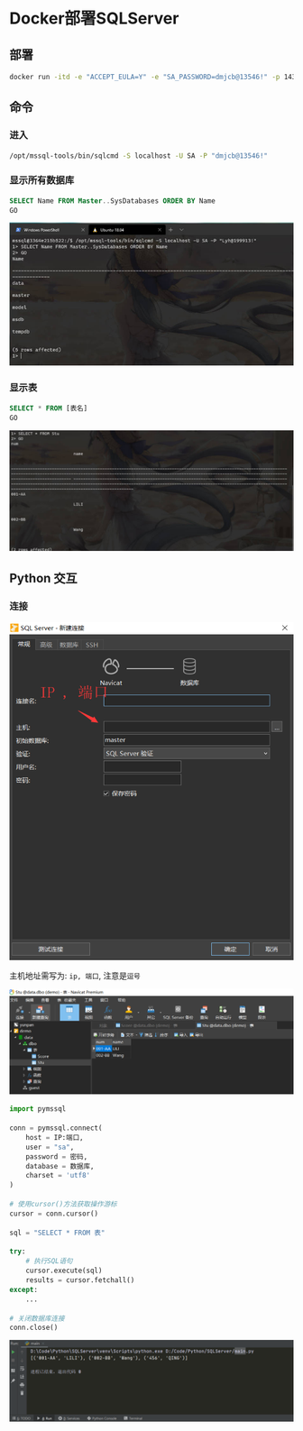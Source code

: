 <!--
 * @Brief        : 
 * @Author       : dmjcb@outlook.com
 * @Date         : 2021-02-04 23:48:41
 * @LastEditors  : dmjcb@outlook.com
 * @LastEditTime : 2024-09-07 00:46:43
-->

# Docker部署SQLServer

## 部署

```sh
docker run -itd -e "ACCEPT_EULA=Y" -e "SA_PASSWORD=dmjcb@13546!" -p 1433:1433 --name sqlserver2019 sqlserver
```

## 命令

### 进入

```sh
/opt/mssql-tools/bin/sqlcmd -S localhost -U SA -P "dmjcb@13546!"
```

### 显示所有数据库

```sql
SELECT Name FROM Master..SysDatabases ORDER BY Name
GO
```

![](https://raw.githubusercontent.com/dmjcb/SelfImgur/main/2020-10-21_11-05-13.jpg)

### 显示表

```sql
SELECT * FROM [表名]
GO
```

![](https://raw.githubusercontent.com/dmjcb/SelfImgur/main/2020-10-12_13-09-31.jpg)


## Python 交互

### 连接

![](https://raw.githubusercontent.com/dmjcb/SelfImgur/main/20201012105710.png)

主机地址需写为: `ip, 端口`, 注意是`逗号`

![](https://raw.githubusercontent.com/dmjcb/SelfImgur/main/20201012130100.png)

```py
import pymssql

conn = pymssql.connect(
    host = IP:端口,
    user = "sa",
    password = 密码,
    database = 数据库,
    charset = 'utf8'
)

# 使用cursor()方法获取操作游标
cursor = conn.cursor()

sql = "SELECT * FROM 表"

try:
    # 执行SQL语句
    cursor.execute(sql)
    results = cursor.fetchall()
except:
    ...

# 关闭数据库连接
conn.close()
```

![](https://raw.githubusercontent.com/dmjcb/SelfImgur/main/20201012180210.png)